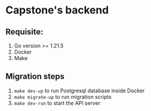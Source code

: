 # Capstone's backend

## Requisite: 
1. Go version >= 1.21.5
2. Docker
3. Make

## Migration steps
1. ``make dev-up`` to run Postgresql database inside Docker
2. ``make migrate-up`` to run migration scripts
3. ``make dev-run`` to start the API server
